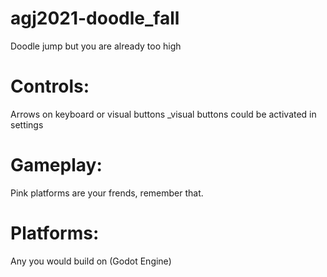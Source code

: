 # agj2021-doodle_fall
Doodle jump but you are already too high

# Controls:
Arrows on keyboard or visual buttons
_visual buttons could be activated in settings

# Gameplay:
Pink platforms are your frends, remember that.

# Platforms:
Any you would build on (Godot Engine)
